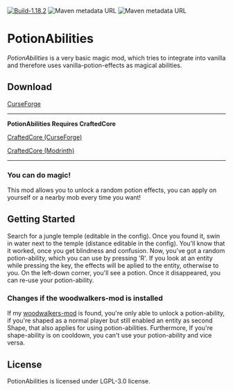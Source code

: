 [![Build-1.18.2](https://github.com/ToCraft/eomtweaks/actions/workflows/gradle-1.18.2.yml/badge.svg)](https://github.com/ToCraft/potionabilities/actions/workflows/gradle-1.18.2.yml)
![Maven metadata URL](https://img.shields.io/maven-metadata/v?metadataUrl=https%3A%2F%2Ftocraft.ddns.net%2Fmaven%2Freleases%2Fdev%2Ftocraft%2Feomtw%2Fmaven-metadata.xml&versionPrefix=1.18.2-common&label=EoMTweaks)
![Maven metadata URL](https://img.shields.io/maven-metadata/v?metadataUrl=https%3A%2F%2Ftocraft.ddns.net%2Fmaven%2Freleases%2Fdev%2Ftocraft%2Feomtw%2Fmaven-metadata.xml&versionPrefix=1.18.2-forge&label=EoMTweaks)

# PotionAbilities

*PotionAbilities* is a very basic magic mod, which tries to integrate into vanilla and therefore uses vanilla-potion-effects as magical abilities.

## Download

[CurseForge](https://curseforge.com/minecraft/mc-mods/eomtweaks)

---

**PotionAbilities Requires CraftedCore**

[CraftedCore (CurseForge)](https://www.curseforge.com/minecraft/mc-mods/crafted-core)

[CraftedCore (Modrinth)](https://modrinth.com/mod/crafted-core)

---

### You can do magic!

This mod allows you to unlock a random potion effects, you can apply on yourself or a nearby mob every time you want!

## Getting Started

Search for a jungle temple (editable in the config). Once you found it, swin in water next to the temple (distance editable in the config).
You'll know that it worked, once you get blindness and confusion.
Now, you've got a random potion-ability, which you can use by pressing 'R'.
If you look at an entity while pressing the key, the effects will be aplied to the entity, otherwise to you.
On the left-down corner, you'll see a potion. Once it disappeared, you can re-use your potion-ability.

### Changes if the woodwalkers-mod is installed

If my [woodwalkers-mod](https://www.curseforge.com/minecraft/mc-mods/woodwalkers) is found, you're only able to unlock a potion-ability, if you're shaped as a normal player but still enabled an entity as second Shape, that also applies for using potion-abilities. Furthermore, If you're shape-ability is on cooldown, you can't use your potion-ability and vice versa.

## License

PotionAbilities is licensed under LGPL-3.0 license. 
